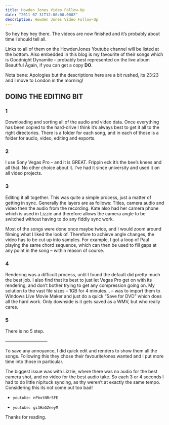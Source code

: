 ```yaml
---
title: Howden Jones Video Follow-Up
date: "2011-07-31T12:00:00.000Z"
description: Howden Jones Video Follow-Up
---
```


So hey hey hey there. The videos are now finished and it’s probably about time I
should tell all.

Links to all of them on the HowdenJones Youtube channel will be listed at the
bottom. Also embedded in this blog is my favourite of their songs which is
Goodnight Dynamite – probably best represented on the live album Beautiful
Again, if you can get a copy **DO**.

Nota bene: Apologies but the descriptions here are a bit rushed, its 23:23 and
I move to London in the morning!

## DOING THE EDITING BIT

### 1

Downloading and sorting all of the audio and video data. Once everything has
been copied to the hard-drive I think it’s always best to get it all to the
right directories. There is a folder for each song, and in each of those is a
folder for audio, video, editing and exports.

### 2

I use Sony Vegas Pro – and it is GREAT. Frippin eck it’s the bee’s knees and all
that. No other choice about it. I’ve had it since university and used it on all
video projects.

### 3

Editing it all together. This was quite a simple process, just a matter of
getting in sync. Generally the layers are as follows: Titles, camera audio and
video then the audio from the recording. Kate also had her camera phone which is
used in Lizzie and therefore allows the camera angle to be switched without
having to do any fiddly sync work.

Most of the songs were done once maybe twice, and I would zoom around filming
what I liked the look of. Therefore to achieve angle changes, the video has to
be cut up into samples. For example, I got a loop of Paul playing the same chord
sequence, which can then be used to fill gaps at any point in the song – within
reason of course.

### 4

Rendering was a difficult process, until I found the default did pretty much the
best job. I also find that its best to just let Vegas Pro get on with its
rendering, and don’t bother trying to get any compression going on. My solution
to the vast file sizes – 1GB for 4 minutes… – was to import them to Windows Live
Movie Maker and just do a quick “Save for DVD” which does all the hard work.
Only downside is it gets saved as a WMV, but who really cares.

### 5

There is no 5 step.

—————————–

To save any annoyance, I did quick edit and renders to show them all the songs.
Following this they chose their favourite/ones wanted and I put more time into
those in particular.

The biggest issue was with Lizzie, where there was no audio for the best camera
shot, and no video for the best audio take. So each 3 or 4 seconds I had to do
little nip/tuck syncing, as thy weren’t at exactly the same tempo. Considering
this its not come out too bad!

- `youtube: nPbxtNRr5FE`

- `youtube: gi3HaGZeeyM`

Thanks for reading.
